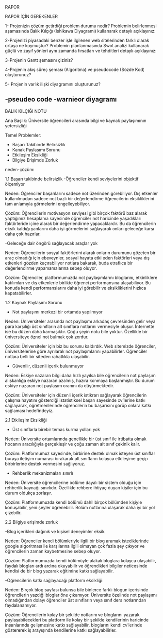 RAPOR


RAPOR İÇİN GEREKENLER

1- Projenizin çözüm getirdiği problem durumu nedir? Problemin belirlenmesi
aşamasında Balık Kılçığı (Ishikawa Diyagramı) kullanarak detaylı açıklayınız:

2-Projenizi piyasadaki benzer işle ilgilenen web sitelerinden farklı olarak ortaya
ne koymuştur? Problemin planlanmasında Swot analizi kullanarak güçlü ve
zayıf yönleri aynı zamanda fırsatları ve tehditleri detaylı açıklayınız:

3-Projenin Gantt şemasını çiziniz?

4-Projenin akış süreç şeması (Algoritma) ve pseudocode (Sözde Kod)
oluşturunuz?

5- Projenin varlık ilişki diyagramını oluşturunuz?


-pseudeo code 
-warnieor diyagramı
-


BALIK KILÇIĞI NOTU

Ana Başlık:
Üniversite öğrencileri arasında bilgi ve kaynak paylaşımının yetersizliği 

Temel Problemler:

- Başarı Takibinde Belirsizlik
- Kanak Paylaşımı Sorunu
- Etkileşim Eksikliği
- Bilgiye Erişimde Zorluk



neden-çözüm:

1.1 Başarı takibinde belirsizlik
-Öğrenciler kendi seviyelerini objektif ölçemiyor

Neden: Öğrenciler başarılarını sadece not üzerinden görebiliyor. Dış etkenler kullanılmadan sadece not bazlı bir değerlendirme öğrencilerin eksikliklerini tam anlamıyla görmelerini engelleyebiliyor. 

Çözüm: Öğrencilerin motivasyon seviyesi gibi birçok faktörü baz alarak yaptığımız hesaplama sayesinde öğrenciler not haricinde yaşadıkları faktörleride içine alarak bir değerlendirme yapacaklardır. Bu da öğrencilerin eksik kaldığı yanlarını daha iyi görmelerini sağlayarak onları geleceğe karşı daha çok hazırlar. 

-Geleceğe dair öngörü sağlayacak araçlar yok

Neden: Öğrencilerin sosyal faktörlerini alarak onların durumunu gözeten bir araç olmadığı için ebeveynler, sosyal hayata etki eden faktörleri veya dış etkenleri gözden kaçırabiliyor notlara bakarak, buda etraflıca bir değerlendirme yapamamalarına sebep oluyor. 

Çözüm: Öğrenciler, platformumuzda not paylaşımlarını bloglarını, etkinliklere katılımları ve dış etkenlerle birlikte öğrenci performansına ulaşabiliyor. Bu konuda kendi performanslarını daha iyi görebilir ve eksikliklerini hızlıca kapatabilirler.

1.2 Kaynak Paylaşımı Sorunu

- Not paylaşımı merkezi bir ortamda yapılmıyor

Neden: Üniversiteler arasında not paylaşımı arkadaş çevresinden gelir veya para karşılığı üst sınıfların alt sınıflara notlarını vermesiyle oluşur. İnternette ise bu düzen daha karmaşıktır. Çoğu şeyin notu bile yoktur. Özellikle bir üniversiteye öznel not bulmak çok zordur. 

Çözüm: Üniversiteler için biz bu sorunu kaldırdık. Web sitemizde öğrenciler, üniversitelerine göre ayrılarak not paylaşımlarını yapabilirler. Öğrenciler notlara belli bir siteden rahatlıkla ulaşabilir. 

- Güvenilir, düzenli içerik bulunmuyor 

Neden: Eskiye nazaran bilgi daha hızlı yayılsa bile öğrencilerin not paylaşım alışkanlığa eskiye nazaran azalmış, hazıra konmaya başlanmıştır. Bu durum eskiye nazaran not paylaşım oranını da düşürmektedir. 

Çözüm: Üniversiteler için düzenli içerik istikrarı sağlayarak öğrencilerin çalışma hayatını gösterdiği istatistiksel başarı sayesinde cv’lerine katkı sağlayarak, öğretmenlerinde öğrencilerin bu başarısını görüp onlara katkı sağlaması hedefindeyiz. 

2.1 Etkileşim Eksikliği 
- Üst sınıflarla birebir temas kurma yolları yok

Neden: Üniversite ortamlarında genellikle bir üst sınıf ile irtibatta olmak hocanın aracılığıyla gerçekleşir ve çoğu zaman alt sınıf çekinik kalır. 

Çözüm: Platformumuz sayesinde, birbirine destek olmak isteyen üst sınıflar buraya iletişim numarası bırakarak alt sınıfların kolayca etkileşime geçip birbirlerine destek vermesini sağlıyoruz.

- Rehberlik mekanizmaları sınırlı 

Neden: Üniversite öğrencilerine bölüme dayalı bir sistem olduğu için rehberlik kaynağı sınırlıdır. Özellikle rehbere ihtiyaç duyan kişiler için bu durum oldukça zorlaşır. 

Çözüm: Platformumuzda kendi bölümü dahil birçok bölümden kişiyle konuşabilir, yeni şeyler öğrenebilir. Bölüm notlarına ulaşarak daha iyi bir yol çizebilir. 

2.2 Bilgiye erişimde zorluk

-Blog içerikleri dağınık ve kişisel deneyimler eksik

Neden: Öğrenciler kendi bölümleriyle ilgili bir blog aramak istediklerinde google algoritması ile karşılarına ilgili olmayan çok fazla şey çıkıyor ve öğrencilerin zaman kaybetmesine sebep oluyor. 

Çözüm: Platformumuzda kendi bölümüyle alakalı bloglara kolayca ulaşabilir, faydalı blogları ardı ardına okuyabilir ve öğrendikleri bilgiler neticesinde kendisi de bir blog yazarak eğitimine katkı sağlayabilir. 

-Öğrencilerin katkı sağlayacağı platform eksikliği

Neden: Birçok blog sayfası bulunsa bile binlerce farklı blogun içerisinde öğrencilerin yazdığı bloglar öne çıkamıyor. Üniversite özelinde not paylaşımı olmadığından dolayı öğrenciler üst sınıfların veya sınıf ders notlarından faydalanamıyor. 

Çözüm: Öğrencilerin kolay bir şekilde notlarını ve bloglarını yazarak paylaşabilecekleri bu platform ile kolay bir şekilde kendilerinin haricinde insanlarında gelişmesine katkı sağlayabilir, bloglarını kendi cv’lerinde göstererek iş arayışında kendilerine katkı sağlayabilirler. 
